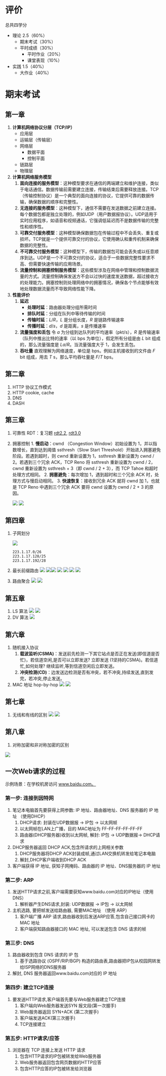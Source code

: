 # 评价

总共四学分
- 理论 2.5（60%）
	- 期末考试（30%）
	- 平时成绩（30%）
		- 平时作业（20%）
		- 课堂表现（10%）
- 实践 1.5（40%）
	- 大作业（40%）

# 期末考试

## 第一章

1. **计算机网络协议分层（TCP/IP）**
	- 应用层
	- 运输层（传输层）
	- 网络层
		- 数据平面
		- 控制平面
	- 链路层
	- 物理层
2. **计算机网络服务模型**
	1. **面向连接的服务模型**：这种模型要求在通信的两端建立和维护连接，类似于电话通信。数据传输前需要建立连接，传输结束后需要释放连接。TCP（传输控制协议）是一个典型的面向连接的协议，它提供可靠的数据传输，确保数据的顺序和完整性。
	2. **无连接的服务模型**：这种模型下，通信不需要在发送数据之前建立连接。每个数据包都是独立处理的，例如UDP（用户数据报协议）。UDP适用于实时应用程序，如语音和视频通话，它强调低延迟而不是数据传输的完整性和顺序性。
	3. **可靠交付服务模型**：这种模型确保数据包在传输过程中不会丢失、重复或损坏。TCP就是一个提供可靠交付的协议，它使用确认和重传机制来确保数据的完整性。
	4. **不可靠交付服务模型**：这种模型下，传输的数据包可能会丢失或以任意顺序到达。UDP是一个不可靠交付的协议，适合于一些数据完整性要求不高、但需要快速传输的应用场景。
	5. **流量控制和拥塞控制服务模型**：这些模型涉及在网络中管理和控制数据流量的方式。流量控制确保发送方不会以过快的速度发送数据，超过接收方的处理能力。拥塞控制则处理网络中的拥塞情况，确保各个节点能够有效地处理数据流量而不导致网络性能下降。
3. **性能评价**
	1. **延迟**
		- **处理时延**：路由器处理分组所需时间
		- **排队时延**：分组在队列中等待传输的时间
		- **传输时延**：$L/R$，$L$ 是分组长度，$R$ 是链路传输速率
		- **传播时延**：$d/s$，$d$ 是距离，$s$ 是传播速率
	3. **流量强度和丢包**
		令 $a$ 为分组到达队列的平均速率（pkt/s），$R$ 是传输速率（队列中推出比特的速率（以 bps 为单位），假定所有分组是由 $L$ bit 组成的，那么流量强度是 $La/R$。当流量强度大于 1，会发生丢包。
	1. **吞吐量**
		直观理解为网络速度，单位是 bps。例如主机接收到的文件由 $F$ bit 组成，用去 $T$ s，那么平均吞吐量是  $F / T$ bps。

## 第二章

1. HTTP 协议工作模式
2. HTTP cookie, cache
3. DNS
4. DASH

## 第三章

1. 可靠性 RDT：复习题 [rdt2.2](https://gaia.cs.umass.edu/kurose_ross/interactive/rdt22.php), [rdt3.0](https://gaia.cs.umass.edu/kurose_ross/interactive/rdt30.php)
2. 拥塞控制	1. **慢启动**：cwnd （Congestion Window）初始设置为 1，并以指数增长，直到达到阈值 ssthresh（Slow Start Threshold）开始进入拥塞避免阶段。若遇到超时，则 cwnd 重新设置为 1，ssthresh 重新设置为 cwnd / 2。若遇到三个冗余 ACK，TCP Reno 将 ssthresh 重新设置为 cwnd / 2，cwnd 重新设置为 ssthresh + 3（即 cwnd / 2 + 3），而 TCP Tahoe 和超时处理方式相同。
	2. **拥塞避免**：每次增加 1，遇到超时和三个冗余 ACK 时，处理方式与慢启动相同。
	3. **快速恢复**：接收到冗余 ACK 就将 cwnd 加 1，也就是 TCP Reno 中遇到三个冗余 ACK 要将 cwnd 设置为 cwnd / 2 + 3 的原因。

	![](files/Pasted%20image%2020240622234827.png)
	![](files/Pasted%20image%2020240622234922.png)
## 第四章

1. 子网划分

	![](files/Pasted%20image%2020240623150411.png)
	```
	223.1.17.0/26
	223.1.17.128/25
	223.1.17.192/28
	```

1. 最长前缀路由
	![](files/Pasted%20image%2020240623150327.png)
	![](files/Pasted%20image%2020240623150359.png)![](files/Pasted%20image%2020240623150856.png)
	![](files/Pasted%20image%2020240623150931.png)
	![](files/Pasted%20image%2020240623150459.png)
	![](files/Pasted%20image%2020240623150447.png)
	![](files/Pasted%20image%2020240623150517.png)
3. 路由聚合
	![](files/Pasted%20image%2020240623151039.png)
	![](files/Pasted%20image%2020240623151312.png)
## 第五章

1. LS 算法
	![](files/Pasted%20image%2020240622235156.png)
	![](files/Pasted%20image%2020240622235259.png)
1. DV 算法
	![](files/Pasted%20image%2020240623152726.png)
	

## 第六章

1. 随机接入协议
	1. **载波监听(CSMA)**：发送前先检测一下其它站点是否正在发送(即信道是否忙)，若信道空闲,是否可以立即发送? 立即发送 (1坚持的CSMA)。若信道忙,如何处理? 继续监听,等到信道空闲后立即发送。
	2. **冲突检测(CD)**：边发送边检测是否有冲突，若不冲突,持续发送,直到发完，若冲突,停止发送。
2. MAC 地址 hop-by-hop
	![](files/Pasted%20image%2020240623150019.png)
	![](files/Pasted%20image%2020240623150217.png)
## 第七章

1. 无线和有线的区别
	![](files/Pasted%20image%2020240622235611.png)
	![](files/Pasted%20image%2020240622235731.png)

## 第八章

1. 对称加密和非对称加密的区别

![](files/Pasted%20image%2020240622234724.png)

## 一次Web请求的过程

示例场景：在学校机房访问 www.baidu.com。

### 第一步: 连接到因特网

1. 笔记本电脑首先要获得上网参数: IP 地址、路由器地址、DNS 服务器的 IP 地址 （使用DHCP）
	1. DHCP请求: 封装在UDP数据报 $\rightarrow$ IP包 $\rightarrow$ 以太网帧
	2. 以太网帧在LAN上广播，目的 MAC地址为 FF-FF-FF-FF-FF-FF
	3. 路由器(DHCP服务器)收到以太网帧, 解封: IP包 $\rightarrow$  UDP数据报$\rightarrow$  DHCP请求
2. DHCP服务器返回 DHCP ACK,包含所请求的上网相关参数
	1. DHCP服务器将DHCP ACK封装成帧,通过LAN交换机转发给笔记本电脑
	2. 解封,DHCP客户端收到DHCP ACK
3. 客户端获得 IP 地址, 获知子网掩码、路由器的 IP 地址、DNS服务器的 IP 地址

### 第二步: ARP

1. 发送HTTP请求之前,客户端需要获知www.baidu.com对应的IP地址（使用DNS）
	1. 解析器产生DNS请求,封装: UDP数据报 $\rightarrow$  IP包 $\rightarrow$ 以太网帧
2. 主机选路, 要把帧发送给路由器, 需要MAC地址 （使用 ARP）
	1. 客户端广播 ARP 请求,路由器收到后发送ARP应答,包含自己接口网卡的 MAC 地址
	2. 客户端获知路由器接口的 MAC 地址, 可以发送包含 DNS 请求的帧

### 第三步: DNS

1. 路由器收到包含 DNS 请求的 IP 包
	1. 基于选路协议 (OSPF/RIP/BGP) 构造的路由表,路由器把IP包从校园网转发给ISP网络的DNS服务器
2. 解封, DNS 服务器返回www.baidu.com对应的 IP 地址

### 第四步: 建立TCP连接

1. 要发送HTTP请求,客户端首先要与Web服务器建立TCP连接
	1. 客户端向Web服务器发送SYN 报文段(第一次握手)
	2. Web服务器返回 SYN+ACK (第二次握手)
	3. 客户端发送ACK(第三次握手)
	4. TCP连接建立

### 第五步: HTTP请求/应答

1. 浏览器在 TCP 连接上发送 HTTP 请求
	1. 包含HTTP请求的IP包被转发给Web服务器
	2. Web服务器返回包含网页数据的HTTP应答
	3. 包含HTTP应答的IP包被转发给浏览器
